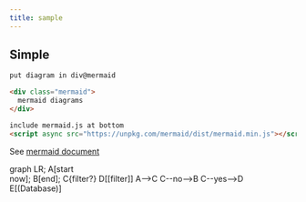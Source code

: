 ```yaml
---
title: sample
---
```


## Simple

```html
put diagram in div@mermaid

<div class="mermaid">
  mermaid diagrams
</div>

include mermaid.js at bottom
<script async src="https://unpkg.com/mermaid/dist/mermaid.min.js"></script>

```

See [mermaid document](https://mermaid-js.github.io/mermaid/#/)


<div class="mermaid">
graph LR;
  A[start<br/>now];
  B[end];
  C{filter?}
  D[[filter]]
  A-->C
  C--no-->B
  C--yes-->D
  E[(Database)]
</div>


<script async src="https://unpkg.com/mermaid/dist/mermaid.min.js"></script>

